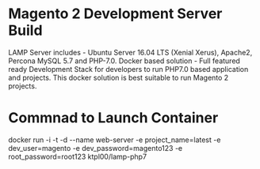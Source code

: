 # Magento 2 Development Server Build

LAMP Server includes - Ubuntu Server 16.04 LTS (Xenial Xerus), Apache2, Percona MySQL 5.7 and PHP-7.0.
Docker based solution - Full featured ready Development Stack for developers to run PHP7.0 based application and projects.
This docker solution is best suitable to run Magento 2 projects.

# Commnad to Launch Container
docker run -i -t -d --name web-server -e project_name=latest -e dev_user=magento -e dev_password=magento123 -e root_password=root123 ktpl00/lamp-php7
